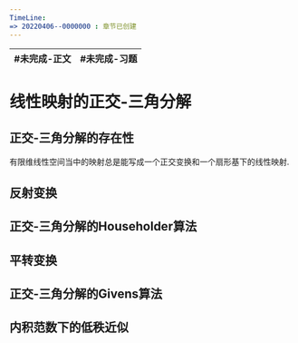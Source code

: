 ```yaml
---
TimeLine: 
=> 20220406--0000000 : 章节已创建
---
```

| #未完成-正文 | #未完成-习题 |
| ------------ | ------------ |

# 线性映射的正交-三角分解

## 正交-三角分解的存在性

有限维线性空间当中的映射总是能写成一个正交变换和一个扇形基下的线性映射. 

$$
$$

## 反射变换

$$
$$


## 正交-三角分解的Householder算法

$$
$$

## 平转变换

$$
$$

## 正交-三角分解的Givens算法

$$
$$

## 内积范数下的低秩近似

$$
$$

